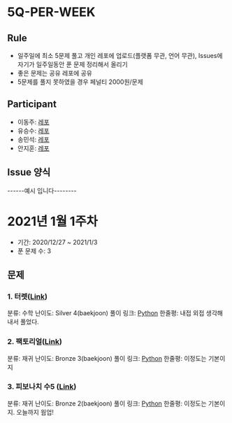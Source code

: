 # 5Q-PER-WEEK

## Rule
- 일주일에 최소 5문제 풀고 개인 레포에 업로드(플랫폼 무관, 언어 무관), Issues에 자기가 일주일동안 푼 문제 정리해서 올리기
- 좋은 문제는 공유 레포에 공유
- 5문제를 풀지 못하였을 경우 페널티 2000원/문제

## Participant
- 이동주: [레포]()
- 유승수: [레포]()
- 송민석: [레포]()
- 안지훈: [레포](https://github.com/namsick96/algoritm_prac)

## Issue 양식

------예시 입니다--------

# 2021년 1월 1주차
- 기간:  2020/12/27 ~ 2021/1/3
- 푼 문제 수: 3

## 문제
### 1. 터렛([Link](https://www.acmicpc.net/problem/1002))
분류: 수학
난이도: Silver 4(baekjoon)
풀이 링크: [Python](https://github.com/namsick96/algoritm_prac/blob/master/turret_1002.py)
한줄평: 내접 외접 생각해내서 풀었다.

### 2. 팩토리얼([Link](https://www.acmicpc.net/problem/10872))
분류: 재귀
난이도: Bronze 3(baekjoon)
풀이 링크: [Python](https://github.com/namsick96/algoritm_prac/blob/master/factorial_10872.py)
한줄평: 이정도는 기본이지

### 3. 피보나치 수5 ([Link](https://www.acmicpc.net/problem/10870))
분류: 재귀
난이도: Bronze 2(baekjoon)
풀이 링크: [Python](https://github.com/namsick96/algoritm_prac/blob/master/Fibonacci_number_10870.py)
한줄평: 이정도는 기본이지. 오늘까지 웜업!
